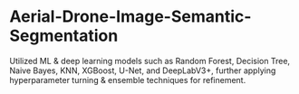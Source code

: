 # Aerial-Drone-Image-Semantic-Segmentation

Utilized ML & deep learning models such as Random Forest, Decision Tree, Naive Bayes, KNN, XGBoost,
U-Net, and DeepLabV3+, further applying hyperparameter turning & ensemble techniques for refinement.
